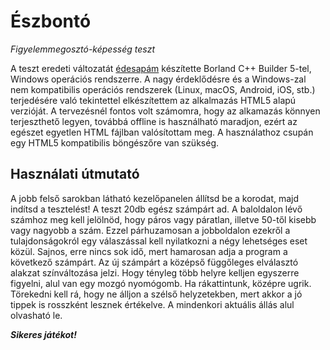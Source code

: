 # Észbontó
*Figyelemmegosztó-képesség teszt*

A teszt eredeti változatát [édesapám](http://ait.iit.uni-miskolc.hu/~dudas) készítette Borland C++ Builder 5-tel, Windows operációs rendszerre.
A nagy érdeklődésre és a Windows-zal nem kompatibilis operációs rendszerek (Linux, macOS, Android, iOS, stb.) terjedésére való tekintettel elkészítettem az alkalmazás HTML5 alapú verzióját.
A tervezésnél fontos volt számomra, hogy az alkamazás könnyen terjeszthető legyen, továbbá offline is használható maradjon, ezért az egészet egyetlen HTML fájlban valósítottam meg.
A használathoz csupán egy HTML5 kompatibilis böngészőre van szükség. 

## Használati útmutató

A jobb felső sarokban látható kezelőpanelen állítsd be a korodat, majd indítsd a tesztelést!
A teszt 20db egész számpárt ad.
A baloldalon lévő számhoz meg kell jelölnöd, hogy páros vagy páratlan, illetve 50-től kisebb vagy nagyobb a szám.
Ezzel párhuzamosan a jobboldalon ezekről a tulajdonságokról egy válaszással kell nyilatkozni a négy lehetséges eset közül. 
Sajnos, erre nincs sok idő, mert hamarosan adja a program a következő számpárt.
Az új számpárt a középső függőleges elválasztó alakzat színváltozása jelzi.
Hogy tényleg több helyre kelljen egyszerre figyelni, alul van egy mozgó nyomógomb.
Ha rákattintunk, középre ugrik. 
Törekedni kell rá, hogy ne álljon a szélső helyzetekben, mert akkor a jó tippek is rosszként lesznek értékelve. 
A mindenkori aktuális állás alul olvasható le. 

***Sikeres játékot!*** 
